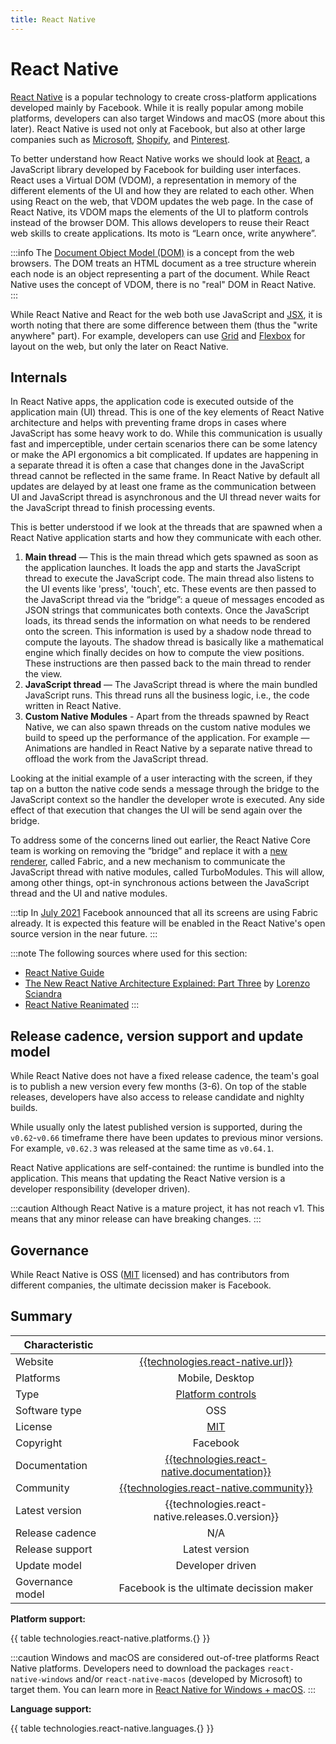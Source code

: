 ```yaml
---
title: React Native
---
```


# React Native

[React Native] is a popular technology to create cross-platform applications developed mainly
by Facebook. While it is really popular among mobile platforms, developers can also target Windows
and macOS (more about this later).
React Native is used not only at Facebook, but also at other large companies such as
[Microsoft][MS RN], [Shopify][Shopify RN], and [Pinterest][Pinterest RN].

To better understand how React Native works we should look at [React], a JavaScript library
developed by Facebook for building user interfaces. React uses a Virtual DOM (VDOM), a
representation in memory of the different elements of the UI and how they are related to each other.
When using React on the web, that VDOM updates the web page. In the case of React Native, its VDOM
maps the elements of the UI to platform controls instead of the browser DOM. This allows developers
to reuse their React web skills to create applications. Its moto is “Learn once, write anywhere”.

:::info
The [Document Object Model (DOM)][DOM] is a concept from the web browsers. The DOM treats an HTML
document as a tree structure wherein each node is an object representing a part of the document.
While React Native uses the concept of VDOM, there is no "real" DOM in React Native.
:::

While React Native and React for the web both use JavaScript and [JSX], it is worth noting that
there are some difference between them (thus the "write anywhere" part). For example, developers
can use [Grid] and [Flexbox] for layout on the web, but only the later on React Native.

<!-- Talk about extensibility -->

## Internals

In React Native apps, the application code is executed outside of the application main (UI) thread.
This is one of the key elements of React Native architecture and helps with preventing frame drops
in cases where JavaScript has some heavy work to do. While this communication is usually fast and
imperceptible, under certain scenarios there can be some latency or make the API ergonomics a bit
complicated. If updates are happening in a separate thread it is often a case that changes done in
the JavaScript thread cannot be reflected in the same frame. In React Native by default all updates
are delayed by at least one frame as the communication between UI and JavaScript thread is
asynchronous and the UI thread never waits for the JavaScript thread to finish processing events.

This is better understood if we look at the threads that are spawned when a React Native application
starts and how they communicate with each other.

<!-- Simplified diagram of the threads -->

1. **Main thread** — This is the main thread which gets spawned as soon as the application launches.
   It loads the app and starts the JavaScript thread to execute the JavaScript code.
   The main thread also listens to the UI events like 'press', 'touch', etc. These events are then
   passed to the JavaScript thread via the “bridge”: a queue of messages encoded as JSON strings
   that communicates both contexts.
   Once the JavaScript loads, its thread sends the information on what needs to be rendered onto the
   screen.
   This information is used by a shadow node thread to compute the layouts. The shadow thread is
   basically like a mathematical engine which finally decides on how to compute the view positions.
   These instructions are then passed back to the main thread to render the view.
1. **JavaScript thread** — The JavaScript thread is where the main bundled JavaScript runs.
   This thread runs all the business logic, i.e., the code written in React Native.
1. **Custom Native Modules** - Apart from the threads spawned by React Native, we can also spawn
   threads on the custom native modules we build to speed up the performance of the application. For
   example — Animations are handled in React Native by a separate native thread to offload the work
   from the JavaScript thread.

Looking at the initial example of a user interacting with the screen, if they tap on a button the
native code sends a message through the bridge to the JavaScript context so the handler the
developer wrote is executed. Any side effect of that execution that changes the UI will be send
again over the bridge.

<!-- Diagram of messages being sent -->

To address some of the concerns lined out earlier, the React Native Core team is working on removing
the “bridge” and replace it with a [new renderer][Fabric], called Fabric, and a new mechanism to
communicate the JavaScript thread with native modules, called TurboModules.
This will allow, among other things, opt-in synchronous actions between the JavaScript thread and
the UI and native modules.

:::tip
In [July 2021][Facebook fabric] Facebook announced that all its screens are using Fabric already. It
is expected this feature will be enabled in the React Native's open source version in the near
future.
:::

:::note
The following sources where used for this section:

* [React Native Guide]
* [The New React Native Architecture Explained: Part Three] by [Lorenzo Sciandra]
* [React Native Reanimated]
:::

## Release cadence, version support and update model

While React Native does not have a fixed release cadence, the team's goal is to publish a new
version every few months (3-6). On top of the stable releases, developers have also access to
release candidate and nighlty builds.

While usually only the latest published version is supported, during the `v0.62`-`v0.66` timeframe
there have been updates to previous minor versions. For example, `v0.62.3` was released at the same
time as `v0.64.1`.

React Native applications are self-contained: the runtime is bundled into the application. This
means that updating the React Native version is a developer responsibility (developer driven).

:::caution
Although React Native is a mature project, it has not reach v1. This means that any minor release
can have breaking changes.
:::

## Governance

While React Native is OSS ([MIT] licensed) and has contributors from different companies, the
ultimate decission maker is Facebook.

## Summary

| Characteristic |        |
| -------------- | :----: |
| Website | [{{technologies.react-native.url}}]({{technologies.react-native.url}}) |
| Platforms | Mobile, Desktop |
| Type | [Platform controls] |
| Software type | OSS |
| License | [MIT] |
| Copyright | Facebook |
| Documentation | [{{technologies.react-native.documentation}}]({{technologies.react-native.documentation}}) |
| Community | [{{technologies.react-native.community}}]({{technologies.react-native.community}}) |
| Latest version | {{technologies.react-native.releases.0.version}} |
| Release cadence | N/A |
| Release support | Latest version |
| Update model | Developer driven |
| Governance model | Facebook is the ultimate decission maker |

**Platform support:**

{{ table technologies.react-native.platforms.{} }}

:::caution
Windows and macOS are considered out-of-tree platforms React Native platforms. Developers need to
download the packages `react-native-windows` and/or `react-native-macos` (developed
by Microsoft) to target them. You can learn more in [React Native for Windows + macOS][RN desktop].
:::

**Language support:**

{{ table technologies.react-native.languages.{} }}

<!-- Ref links -->

[DOM]: https://en.wikipedia.org/wiki/Document_Object_Model
[Embedded browser engine]: ./browser-engine.md#embedded-browser-engine
[Facebook Fabric]: https://twitter.com/joshuaisgross/status/1415099495285608453
[Fabric]: https://reactnative.dev/blog/2018/06/14/state-of-react-native-2018
[Flexbox]: https://developer.mozilla.org/en-US/docs/Learn/CSS/CSS_layout/GridsS_layout/Flexbox
[Grid]: https://developer.mozilla.org/en-US/docs/Learn/CSS/CSS_layout/Grids
[JSX]: https://reactjs.org/docs/introducing-jsx.html
[Lorenzo Sciandra]: https://twitter.com/Kelset
[MIT]: https://github.com/facebook/react-native/blob/main/LICENSE
[MS RN]: https://twitter.com/safaiyeh/status/1219294459298344961
[Pinterest RN]: https://medium.com/pinterest-engineering/supporting-react-native-at-pinterest-f8c2233f90e6
[Platform controls]: ./platform-controls.md
[React]: https://reactjs.org/
[React Native]: https://reactnative.dev
[React Native Guide]: https://www.reactnative.guide/3-react-native-internals/3.1-react-native-internals.html
[React Native Reanimated]: https://docs.swmansion.com/react-native-reanimated/docs/
[RN desktop]: https://microsoft.github.io/react-native-windows/
[RN code]: https://github.com/facebook/react-native
[Shopify RN]: https://engineering.shopify.com/blogs/engineering/react-native-future-mobile-shopify
[The New React Native Architecture Explained: Part Three]: https://formidable.com/blog/2019/fabric-turbomodules-part-3/